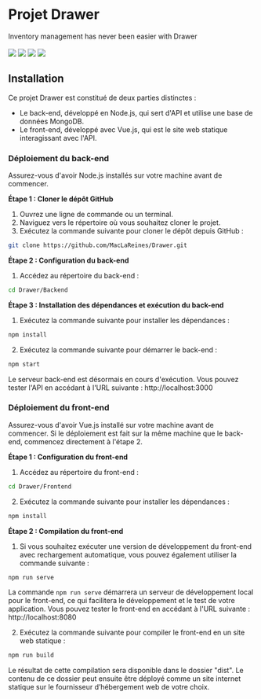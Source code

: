 # Projet Drawer
Inventory management has never been easier with Drawer \
\
[![](https://img.shields.io/badge/Node.js-339933?style=for-the-badge&logo=node.js&logoColor=white)](https://nodejs.org/)
[![](https://img.shields.io/badge/Vue.js-%2335495e.svg?style=for-the-badge&logo=vuedotjs&logoColor=%234FC08D)](https://vuejs.org/)
[![](https://img.shields.io/badge/tailwindcss-%2338B2AC.svg?style=for-the-badge&logo=tailwind-css&logoColor=white)](https://tailwindcss.com/)
[![](https://img.shields.io/badge/MongoDB-47A248?style=for-the-badge&logo=mongodb&logoColor=white)](https://www.mongodb.com/)

## Installation

Ce projet Drawer est constitué de deux parties distinctes :
- Le back-end, développé en Node.js, qui sert d'API et utilise une base de données MongoDB.
- Le front-end, développé avec Vue.js, qui est le site web statique interagissant avec l'API.

### Déploiement du back-end

Assurez-vous d'avoir Node.js installés sur votre machine avant de commencer.

**Étape 1 : Cloner le dépôt GitHub**
1. Ouvrez une ligne de commande ou un terminal.
2. Naviguez vers le répertoire où vous souhaitez cloner le projet.
3. Exécutez la commande suivante pour cloner le dépôt depuis GitHub :
```bash
git clone https://github.com/MacLaReines/Drawer.git
```

**Étape 2 : Configuration du back-end**
1. Accédez au répertoire du back-end :
```bash
cd Drawer/Backend
```

**Étape 3 : Installation des dépendances et exécution du back-end**
1. Exécutez la commande suivante pour installer les dépendances :
```bash
npm install
```
2. Exécutez la commande suivante pour démarrer le back-end :
```bash
npm start
```
Le serveur back-end est désormais en cours d'exécution.
Vous pouvez tester l'API en accédant à l'URL suivante : http://localhost:3000

### Déploiement du front-end

Assurez-vous d'avoir Vue.js installé sur votre machine avant de commencer. Si le déploiement est fait sur la même machine que le back-end, commencez directement à l'étape 2.

**Étape 1 : Configuration du front-end**
1. Accédez au répertoire du front-end :
```bash
cd Drawer/Frontend
```
2. Exécutez la commande suivante pour installer les dépendances :
```bash
npm install
```

**Étape 2 : Compilation du front-end**

1. Si vous souhaitez exécuter une version de développement du front-end avec rechargement automatique, vous pouvez également utiliser la commande suivante :
```bash
npm run serve
```
La commande `npm run serve` démarrera un serveur de développement local pour le front-end, ce qui facilitera le développement et le test de votre application.
Vous pouvez tester le front-end en accédant à l'URL suivante : http://localhost:8080

2. Exécutez la commande suivante pour compiler le front-end en un site web statique :
```bash
npm run build
```
Le résultat de cette compilation sera disponible dans le dossier "dist". Le contenu de ce dossier peut ensuite être déployé comme un site internet statique sur le fournisseur d’hébergement web de votre choix.
